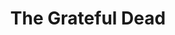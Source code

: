 ---
title: "The Grateful Dead"
summary: "Grateful Dead was an American rock band formed in the San Francisco Bay Area. Initially formed in 1964 as ."
image: "the-grateful-dead.jpg"
apple_music_artist_url: "https://music.apple.com/gb/artist/grateful-dead/1273063"
---